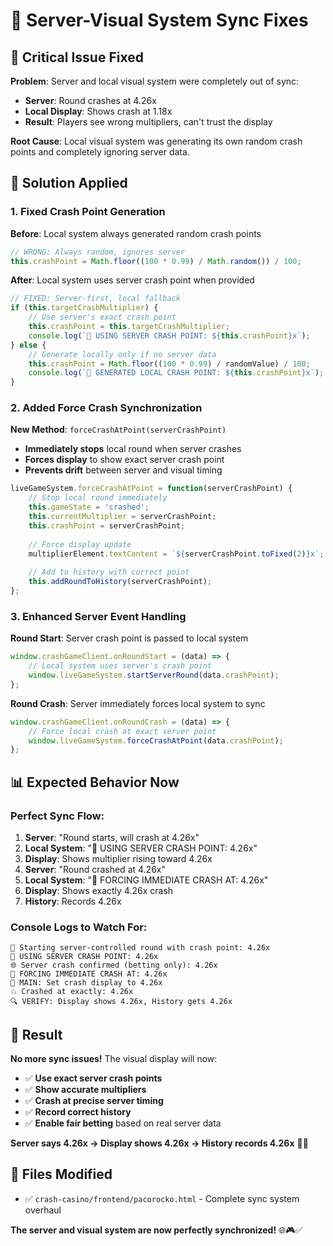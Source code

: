 # 🎯 Server-Visual System Sync Fixes

## 🚨 **Critical Issue Fixed**

**Problem**: Server and local visual system were completely out of sync:
- **Server**: Round crashes at 4.26x
- **Local Display**: Shows crash at 1.18x  
- **Result**: Players see wrong multipliers, can't trust the display

**Root Cause**: Local visual system was generating its own random crash points and completely ignoring server data.

## 🔧 **Solution Applied**

### **1. Fixed Crash Point Generation**
**Before**: Local system always generated random crash points
```javascript
// WRONG: Always random, ignores server
this.crashPoint = Math.floor((100 * 0.99) / Math.random()) / 100;
```

**After**: Local system uses server crash point when provided
```javascript
// FIXED: Server-first, local fallback
if (this.targetCrashMultiplier) {
    // Use server's exact crash point
    this.crashPoint = this.targetCrashMultiplier;
    console.log(`🎯 USING SERVER CRASH POINT: ${this.crashPoint}x`);
} else {
    // Generate locally only if no server data
    this.crashPoint = Math.floor((100 * 0.99) / randomValue) / 100;
    console.log(`🎲 GENERATED LOCAL CRASH POINT: ${this.crashPoint}x`);
}
```

### **2. Added Force Crash Synchronization**
**New Method**: `forceCrashAtPoint(serverCrashPoint)`
- **Immediately stops** local round when server crashes
- **Forces display** to show exact server crash point
- **Prevents drift** between server and visual timing

```javascript
liveGameSystem.forceCrashAtPoint = function(serverCrashPoint) {
    // Stop local round immediately
    this.gameState = 'crashed';
    this.currentMultiplier = serverCrashPoint;
    this.crashPoint = serverCrashPoint;
    
    // Force display update
    multiplierElement.textContent = `${serverCrashPoint.toFixed(2)}x`;
    
    // Add to history with correct point
    this.addRoundToHistory(serverCrashPoint);
};
```

### **3. Enhanced Server Event Handling**
**Round Start**: Server crash point is passed to local system
```javascript
window.crashGameClient.onRoundStart = (data) => {
    // Local system uses server's crash point
    window.liveGameSystem.startServerRound(data.crashPoint);
};
```

**Round Crash**: Server immediately forces local system to sync
```javascript
window.crashGameClient.onRoundCrash = (data) => {
    // Force local crash at exact server point
    window.liveGameSystem.forceCrashAtPoint(data.crashPoint);
};
```

## 📊 **Expected Behavior Now**

### **Perfect Sync Flow**:
1. **Server**: "Round starts, will crash at 4.26x"
2. **Local System**: "🎯 USING SERVER CRASH POINT: 4.26x"  
3. **Display**: Shows multiplier rising toward 4.26x
4. **Server**: "Round crashed at 4.26x"
5. **Local System**: "🎯 FORCING IMMEDIATE CRASH AT: 4.26x"
6. **Display**: Shows exactly 4.26x crash
7. **History**: Records 4.26x

### **Console Logs to Watch For**:
```
🎯 Starting server-controlled round with crash point: 4.26x
🎯 USING SERVER CRASH POINT: 4.26x
🌐 Server crash confirmed (betting only): 4.26x
🎯 FORCING IMMEDIATE CRASH AT: 4.26x
🎯 MAIN: Set crash display to 4.26x
💥 Crashed at exactly: 4.26x
🔍 VERIFY: Display shows 4.26x, History gets 4.26x
```

## 🎉 **Result**

**No more sync issues!** The visual display will now:
- ✅ **Use exact server crash points**
- ✅ **Show accurate multipliers** 
- ✅ **Crash at precise server timing**
- ✅ **Record correct history**
- ✅ **Enable fair betting** based on real server data

**Server says 4.26x → Display shows 4.26x → History records 4.26x** 🎯✅

## 📁 **Files Modified**
- ✅ `crash-casino/frontend/pacorocko.html` - Complete sync system overhaul

**The server and visual system are now perfectly synchronized!** 🌐🎮✅
